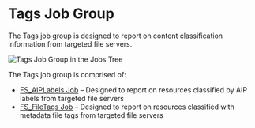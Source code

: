 # Tags Job Group

The Tags job group is designed to report on content classification information from targeted file
servers.

![Tags Job Group in the Jobs Tree](/img/versioned_docs/enterpriseauditor_11.6/enterpriseauditor/solutions/filesystem/content/tags/tagsjobstree.webp)

The Tags job group is comprised of:

- [FS_AIPLabels Job](/docs/accessanalyzer/11.6/enterpriseauditor/solutions/filesystem/content/tags/fs_aiplabels.md)
  – Designed to report on resources classified by AIP labels from targeted file servers
- [FS_FileTags Job](/docs/accessanalyzer/11.6/enterpriseauditor/solutions/filesystem/content/tags/fs_filetags.md)
  – Designed to report on resources classified with metadata file tags from targeted file servers

